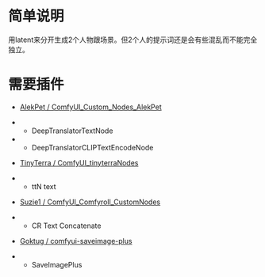 # 简单说明

用latent来分开生成2个人物跟场景。但2个人的提示词还是会有些混乱而不能完全独立。

# 需要插件

- [AlekPet / ComfyUI_Custom_Nodes_AlekPet](https://github.com/AlekPet/ComfyUI_Custom_Nodes_AlekPet)
- - DeepTranslatorTextNode
- - DeepTranslatorCLIPTextEncodeNode

- [TinyTerra / ComfyUI_tinyterraNodes](https://github.com/TinyTerra/ComfyUI_tinyterraNodes)
- - ttN text

- [Suzie1 / ComfyUI_Comfyroll_CustomNodes](https://github.com/Suzie1/ComfyUI_Comfyroll_CustomNodes)
- - CR Text Concatenate

- [Goktug / comfyui-saveimage-plus](https://github.com/Goktug/comfyui-saveimage-plus)
- - SaveImagePlus